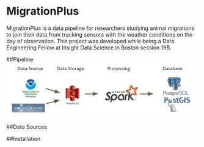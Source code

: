 # MigrationPlus
MigrationPlus is a data pipeline for researchers studying animal migrations to join their data
 from tracking sensors with the weather conditions on the day of observation. 
This project was developed while being a Data Engineering Fellow at Insight Data Science
in Boston session 19B.

##Pipeline
![pipeline](img/pipeline.jpg)

##Data Sources

##Installation

